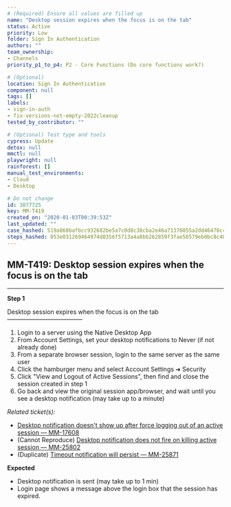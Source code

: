 ```yaml
---
# (Required) Ensure all values are filled up
name: "Desktop session expires when the focus is on the tab"
status: Active
priority: Low
folder: Sign In Authentication
authors: ""
team_ownership:
- Channels
priority_p1_to_p4: P2 - Core Functions (Do core functions work?)

# (Optional)
location: Sign In Authentication
component: null
tags: []
labels:
- sign-in-auth
- fix-versions-not-empty-2022cleanup
tested_by_contributor: ""

# (Optional) Test type and tools
cypress: Update
detox: null
mmctl: null
playwright: null
rainforest: []
manual_test_environments:
- Cloud
- Desktop

# Do not change
id: 3877725
key: MM-T419
created_on: "2020-01-03T00:39:53Z"
last_updated: ""
case_hashed: 519a868bafbcc932682be5a7c0d8c38cba2e46a71376055a2dd46478c4997d55e4be9f8aa755f39f8754016d0319929f
steps_hashed: 053e031269464974d0356f5713a4a8bb262859f3fae5b579eb0bc8c48321a909aa39d821e57ba0e408ff63a85d7f2167
---
```


<!-- (Auto-generated) Based on frontmatter's "key" and "name" -->

## MM-T419: Desktop session expires when the focus is on the tab

---

**Step 1**

Desktop session expires when the focus is on the tab\
–––––––––––––––––––––––––

1. Login to a server using the Native Desktop App
2. From Account Settings, set your desktop notifications to Never (if not already done)
3. From a separate browser session, login to the same server as the same user
4. Click the hamburger menu and select Account Settings ➜ Security
5. Click "View and Logout of Active Sessions", then find and close the session created in step 1
6. Go back and view the original session app/browser, and wait until you see a desktop notification (may take up to a minute)

_Related ticket(s):_

- [Desktop notification doesn't show up after force logging out of an active session — MM-17608](https://mattermost.atlassian.net/browse/MM-17608)
- (Cannot Reproduce) [Desktop notification does not fire on killing active session — MM-25802](https://mattermost.atlassian.net/browse/MM-25802)
- (Duplicate) [Timeout notification will persist — MM-25871](https://mattermost.atlassian.net/browse/MM-25871)

**Expected**

- Desktop notification is sent (may take up to 1 min)
- Login page shows a message above the login box that the session has expired.
